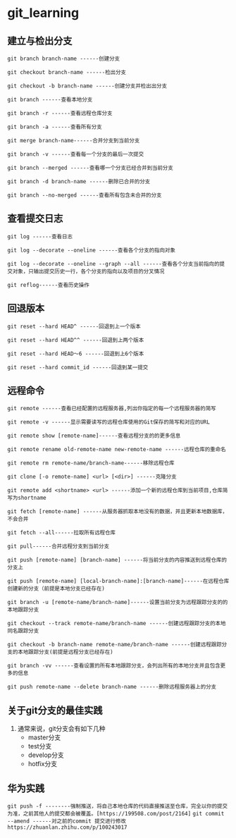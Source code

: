 # git_learning

## 建立与检出分支

`git branch branch-name ------创建分支`  

`git checkout branch-name ------检出分支`  

`git checkout -b branch-name ------创建分支并检出出分支`  

`git branch ------查看本地分支`  

`git branch -r ------查看远程仓库分支`  

`git branch -a ------查看所有分支`  

`git merge branch-name------合并分支到当前分支`    

`git branch -v ------查看每一个分支的最后一次提交`  

`git branch --merged ------查看哪一个分支已经合并到当前分支`  

`git branch -d branch-name ------删除已合并的分支`

`git branch --no-merged ------查看所有包含未合并的分支`  

## 查看提交日志

`git log ------查看日志`  

`git log --decorate --oneline ------查看各个分支的指向对象`  

`git log --decorate --oneline --graph --all ------查看各个分支当前指向的提交对象，只输出提交历史一行，各个分支的指向以及项目的分叉情况`

`git reflog------查看历史操作`  

## 回退版本  

`git reset --hard HEAD^ ------回退到上一个版本`  

`git reset --hard HEAD^^ ------回退到上两个版本`  

`git reset --hard HEAD～6 ------回退到上6个版本`  

`git reset --hard commit_id ------回退到某一提交`  

## 远程命令

`git remote ------查看已经配置的远程服务器,列出你指定的每一个远程服务器的简写`  

`git remote -v ------显示需要读写的远程仓库使用的Git保存的简写和对应的URL`  

`git remote show [remote-name]------查看远程分支的的更多信息`  

`git remote rename old-remote-name new-remote-name ------远程仓库的重命名` 

`git remote rm remote-name/branch-name------移除远程仓库`  

`git clone [-o remote-name] <url> [<dir>] ------克隆分支`  

`git remote add <shortname> <url> ------添加一个新的远程仓库到当前项目,仓库简写为shortname`  

`git fetch [remote-name] ------从服务器抓取本地没有的数据，并且更新本地数据库，不会合并`  

`git fetch --all------拉取所有远程仓库`  

`git pull------合并远程分支到当前分支` 

`git push [remote-name] [branch-name] ------将当前分支的内容推送到远程仓库的分支上`  

`git push [remote-name] [local-branch-name]:[branch-name]------在远程仓库创建新的分支（前提是本地分支已经存在)`   

`git branch -u [remote-name/branch-name]------设置当前分支为远程跟踪分支的的本地跟踪分支`  

`git checkout --track remote-name/branch-name ------创建远程跟踪分支的本地同名跟踪分支`  

`git checkout -b branch-name remote-name/branch-name ------创建远程跟踪分支的本地跟踪分支(前提是远程分支已经存在)`  

`git branch -vv ------查看设置的所有本地跟踪分支，会列出所有的本地分支并且包含更多的信息`  

`git push remote-name --delete branch-name ------删除远程服务器上的分支`  

## 关于git分支的最佳实践

1. 通常来说，git分支会有如下几种
	+ master分支
	+ test分支
	+ develop分支
	+ hotfix分支
## 华为实践
`git push -f --------强制推送，将自己本地仓库的代码直接推送至仓库，完全以你的提交为准，之前其他人的提交都会被覆盖。[https://199508.com/post/2164]`
`git commit --amend ------对之前的commit 提交进行修改https://zhuanlan.zhihu.com/p/100243017`
